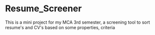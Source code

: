 # Resume_Screener
This  is a mini project for my MCA 3rd semester, a screening tool to sort resume's and CV's based on some properties, criteria

